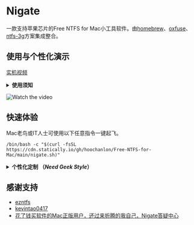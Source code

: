 # Nigate

一款支持苹果芯片的Free NTFS for Mac小工具软件。由[homebrew](https://github.com/Homebrew)、[oxfuse](https://osxfuse.github.io)、[ntfs-3g](https://github.com/osxfuse/osxfuse/wiki/NTFS-3G#installation)方案集成整合。

## 使用与个性化演示

[实机视频](https://www.bilibili.com/video/BV1XG4y1f79N)

<details><summary> <b>使用须知</b> </summary>
 
1. 由于NTFS不受苹果支持的特殊性，需要[关闭SIP与“允许任何来源”](http://www.downza.cn/mac/10419030.html)，以及需放开[终端的完全磁盘访问权限](https://github.com/MacPaw/PermissionsKit)。
2. 软件会自动检测依赖环境安装homebrew与python3，若需手动安装请复制以下指令。
```shell
 /bin/bash -c "$(curl -fsSL https://gitee.com/ineo6/homebrew-install/raw/master/install.sh)"
``` 
3. 由于本人买不起[苹果开发者ID](https://blog.csdn.net/Alexander_Wei/article/details/111149103)，所以[nigate软件](https://github.com/hoochanlon/Free-NTFS-for-Mac/releases/download/v1.1/nigate.dmg)在使用时，需以下指令解除[苹果对软件迁移安装的门禁](https://developer.apple.com/cn/developer-id/)。
```shell
sudo xattr -d com.apple.quarantine /Applications/nigate.app
```
  
</details>

![Watch the video](https://fastly.jsdelivr.net/gh/hoochanlon/free-mac-ntfs/shashin/example.png)



## 快速体验

Mac老鸟或IT人士可使用以下任意指令一键起飞。

 ```
 /bin/bash -c "$(curl -fsSL https://cdn.statically.io/gh/hoochanlon/Free-NTFS-for-Mac/main/nigate.sh)"
 ```


<details><summary> <b>个性化定制 （<i>Need Geek Style</i>）</b> </summary>
 
 ##### 需用 `diskutil list` 查看挂载盘ID方可对应操作。

 **重命名**
 
![](https://fastly.jsdelivr.net/gh/hoochanlon/free-mac-ntfs/shashin/rename.png)
 
 
 ```shell
 sudo umount /dev/disk4s2
 ```
 
 ```shell
 sudo ntfslabel /dev/disk4s2 carsh
 ```
 
**格式化**

![](https://fastly.jsdelivr.net/gh/hoochanlon/Free-NTFS-for-Mac/shashin/formatntfs.png)
 
```shell
 sudo diskutil unmount /dev/disk4s1
```
 
```shell
 sudo mkntfs -f /dev/disk4s1
```
</details>



 ## 感谢支持

* [ezntfs](https://github.com/lezgomatt/ezntfs/issues/8#issuecomment-1374428139)
* [kevintao0417](https://github.com/hoochanlon/Free-NTFS-for-Mac/issues/3)
* [花了钱买软件的Mac正版用户，还过来折腾的我自己，Nigate答疑中心](https://github.com/hoochanlon/Free-NTFS-for-Mac/issues/9)


<!--

注释段

 ```
 python3 -c "$(curl -fsSL https://fastly.jsdelivr.net/gh/hoochanlon/Free-NTFS-for-Mac/nigate.py)"
 ```
-->

